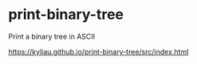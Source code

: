 # print-binary-tree
Print a binary tree in ASCII

https://kyliau.github.io/print-binary-tree/src/index.html
